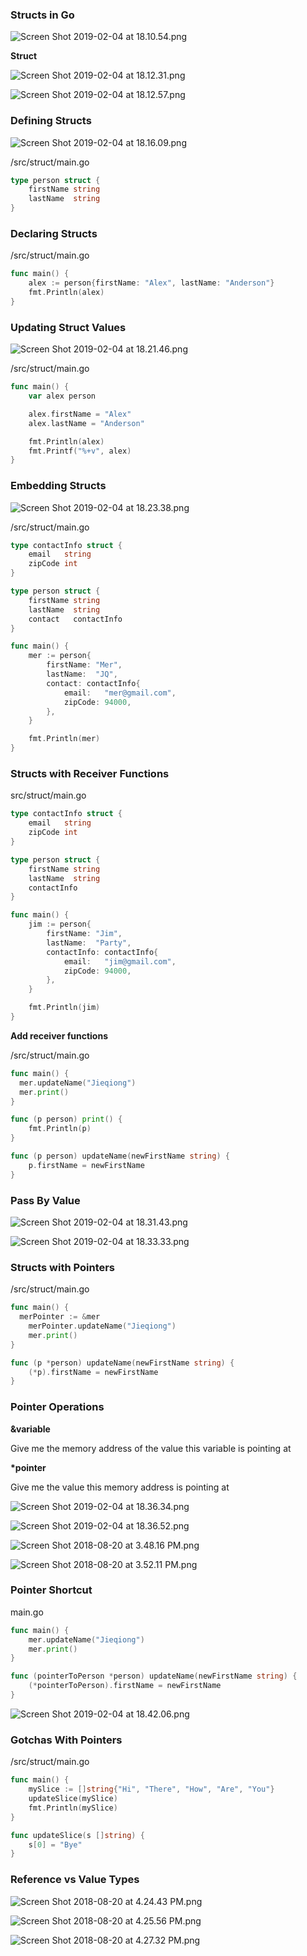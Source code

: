 ### Structs in Go

![Screen Shot 2019-02-04 at 18.10.54.png](resources/A03BDF9E75EE72330C3B4EA0CED955E4.png)



**Struct**

![Screen Shot 2019-02-04 at 18.12.31.png](resources/7722D64C77902EE720C4020C7B989E0B.png)

![Screen Shot 2019-02-04 at 18.12.57.png](resources/0AEFA150BCF9C9D3F6A167CCEC567EA7.png)

### Defining Structs

![Screen Shot 2019-02-04 at 18.16.09.png](resources/91D48BBC0916B4FC98E67594F76CB35D.png)

/src/struct/main.go

```go
type person struct {
	firstName string
	lastName  string
}
```

### Declaring Structs

/src/struct/main.go

```go
func main() {
	alex := person{firstName: "Alex", lastName: "Anderson"}
	fmt.Println(alex)
}
```

### Updating Struct Values

![Screen Shot 2019-02-04 at 18.21.46.png](resources/FFE90363767AF6037B9B2294771C6572.png)

/src/struct/main.go

```go
func main() {
	var alex person

	alex.firstName = "Alex"
	alex.lastName = "Anderson"

	fmt.Println(alex)
	fmt.Printf("%+v", alex)
}
```

### Embedding Structs

![Screen Shot 2019-02-04 at 18.23.38.png](resources/644090550157E402E3D39371AF36973D.png)

/src/struct/main.go

```go
type contactInfo struct {
	email   string
	zipCode int
}

type person struct {
	firstName string
	lastName  string
	contact   contactInfo
}

func main() {
	mer := person{
		firstName: "Mer",
		lastName:  "JQ",
		contact: contactInfo{
			email:   "mer@gmail.com",
			zipCode: 94000,
		},
	}

	fmt.Println(mer)
}
```

### Structs with Receiver Functions

src/struct/main.go

```go
type contactInfo struct {
	email   string
	zipCode int
}

type person struct {
	firstName string
	lastName  string
	contactInfo
}

func main() {
	jim := person{
		firstName: "Jim",
		lastName:  "Party",
		contactInfo: contactInfo{
			email:   "jim@gmail.com",
			zipCode: 94000,
		},
	}

	fmt.Println(jim)
}
```

**Add receiver functions**

/src/struct/main.go

```go
func main() {
  mer.updateName("Jieqiong")
  mer.print()
}

func (p person) print() {
    fmt.Println(p)
}

func (p person) updateName(newFirstName string) {
	p.firstName = newFirstName
}
```

### Pass By Value

![Screen Shot 2019-02-04 at 18.31.43.png](resources/9E9F5B93C6291493D6541EE036C594B7.png)

![Screen Shot 2019-02-04 at 18.33.33.png](resources/D4BDB12F2D6555FEB01D1AC357BD2509.png)

### Structs with Pointers

/src/struct/main.go

```go
func main() {
  merPointer := &mer
	merPointer.updateName("Jieqiong")
	mer.print()
}

func (p *person) updateName(newFirstName string) {
	(*p).firstName = newFirstName
}
```

### Pointer Operations

**&variable**

Give me the memory address of the value this variable is pointing at

**\*pointer**

Give me the value this memory address is pointing at

![Screen Shot 2019-02-04 at 18.36.34.png](resources/73C079C8DB52EA69377F67DF1DFC4054.png)

![Screen Shot 2019-02-04 at 18.36.52.png](resources/49099D839CF81F4636C92B3BFF00A57B.png)

![Screen Shot 2018-08-20 at 3.48.16 PM.png](resources/B95878E5A4845D95C86A80F77E338266.png)

![Screen Shot 2018-08-20 at 3.52.11 PM.png](resources/AA5CF16D412A38DA6964537EF2718CC7.png)

### Pointer Shortcut

main.go

```go
func main() {
	mer.updateName("Jieqiong")
	mer.print()
}

func (pointerToPerson *person) updateName(newFirstName string) {
	(*pointerToPerson).firstName = newFirstName
}
```

![Screen Shot 2019-02-04 at 18.42.06.png](resources/2F66C9C0220E83C71F7AC9ABF5CD20C6.png)

### **Gotchas With Pointers**

/src/struct/main.go

```go
func main() {
    mySlice := []string{"Hi", "There", "How", "Are", "You"}
    updateSlice(mySlice)
    fmt.Println(mySlice)
}

func updateSlice(s []string) {
    s[0] = "Bye"
}
```

### Reference vs Value Types

![Screen Shot 2018-08-20 at 4.24.43 PM.png](resources/48DB9A1BE7D8E73ABE916DA72D87C959.png)

![Screen Shot 2018-08-20 at 4.25.56 PM.png](resources/3D7395B7D44F42FE2F08614E372983BE.png)

![Screen Shot 2018-08-20 at 4.27.32 PM.png](resources/69B3DB94532773CA2177A04D8608EBFA.png)





































